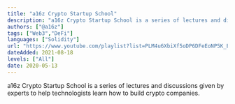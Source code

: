 ```yaml
---
title: "a16z Crypto Startup School"
description: "a16z Crypto Startup School is a series of lectures and discussions given by experts to help technologists learn how to build crypto companies."
authors: ["@a16z"]
tags: ["Web3","DeFi"]
languages: ["Solidity"]
url: "https://www.youtube.com/playlist?list=PLM4u6XbiXf5oDP6DFeEoNP5K_Epy1RAx4"
dateAdded: 2021-08-18
levels: ["All"]
date: 2020-05-13
---
```


a16z Crypto Startup School is a series of lectures and discussions given by experts to help technologists learn how to build crypto companies.